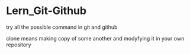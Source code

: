 
# Lern_Git-Github
try all the possible command in git and github


clone means making copy of some another and modyfying it in your own repository 

